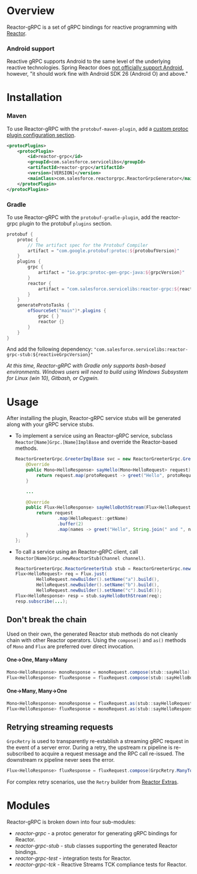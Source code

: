 Overview
========
Reactor-gRPC is a set of gRPC bindings for reactive programming with [Reactor](http://projectreactor.io/).

### Android support
Reactive gRPC supports Android to the same level of the underlying reactive technologies. Spring Reactor
does [not officially support Android](http://projectreactor.io/docs/core/release/reference/docs/index.html#prerequisites),
however, "it should work fine with Android SDK 26 (Android O) and above."

Installation
=====
### Maven
To use Reactor-gRPC with the `protobuf-maven-plugin`, add a [custom protoc plugin configuration section](https://www.xolstice.org/protobuf-maven-plugin/examples/protoc-plugin.html).
```xml
<protocPlugins>
    <protocPlugin>
        <id>reactor-grpc</id>
        <groupId>com.salesforce.servicelibs</groupId>
        <artifactId>reactor-grpc</artifactId>
        <version>[VERSION]</version>
        <mainClass>com.salesforce.reactorgrpc.ReactorGrpcGenerator</mainClass>
    </protocPlugin>
</protocPlugins>
```

### Gradle
To use Reactor-gRPC with the `protobuf-gradle-plugin`, add the reactor-grpc plugin to the protobuf `plugins` section.
```groovy
protobuf {
    protoc {
        // The artifact spec for the Protobuf Compiler
        artifact = "com.google.protobuf:protoc:${protobufVersion}"
    }
    plugins {
        grpc {
            artifact = "io.grpc:protoc-gen-grpc-java:${grpcVersion}"
        }
        reactor {
            artifact = "com.salesforce.servicelibs:reactor-grpc:${reactiveGrpcVersion}:jdk8@jar"
        }
    }
    generateProtoTasks {
        ofSourceSet("main")*.plugins {
            grpc { }
            reactor {}
        }
    }
}
```
And add the following dependency: `"com.salesforce.servicelibs:reactor-grpc-stub:${reactiveGrpcVersion}"`

*At this time, Reactor-gRPC with Gradle only supports bash-based environments. Windows users will need to build using Windows Subsystem for Linux (win 10), Gitbash, or Cygwin.*

Usage
=====
After installing the plugin, Reactor-gRPC service stubs will be generated along with your gRPC service stubs.

* To implement a service using an Reactor-gRPC service, subclass `Reactor[Name]Grpc.[Name]ImplBase` and override the Reactor-based
  methods.

  ```java
  ReactorGreeterGrpc.GreeterImplBase svc = new ReactorGreeterGrpc.GreeterImplBase() {
      @Override
      public Mono<HelloResponse> sayHello(Mono<HelloRequest> request) {
          return request.map(protoRequest -> greet("Hello", protoRequest));
      }

      ...

      @Override
      public Flux<HelloResponse> sayHelloBothStream(Flux<HelloRequest> request) {
          return request
                  .map(HelloRequest::getName)
                  .buffer(2)
                  .map(names -> greet("Hello", String.join(" and ", names)));
      }
  };
  ```
* To call a service using an Reactor-gRPC client, call `Reactor[Name]Grpc.newReactorStub(Channel channel)`.

  ```java
  ReactorGreeterGrpc.ReactorGreeterStub stub = ReactorGreeterGrpc.newReactorStub(channel);
  Flux<HelloRequest> req = Flux.just(
          HelloRequest.newBuilder().setName("a").build(),
          HelloRequest.newBuilder().setName("b").build(),
          HelloRequest.newBuilder().setName("c").build());
  Flux<HelloResponse> resp = stub.sayHelloBothStream(req);
  resp.subscribe(...);
  ```

## Don't break the chain
Used on their own, the generated Reactor stub methods do not cleanly chain with other Reactor operators.
Using the `compose()` and `as()` methods of `Mono` and `Flux` are preferred over direct invocation.

#### One→One, Many→Many
```java
Mono<HelloResponse> monoResponse = monoRequest.compose(stub::sayHello);
Flux<HelloResponse> fluxResponse = fluxRequest.compose(stub::sayHelloBothStream);
```

#### One→Many, Many→One
```java
Mono<HelloResponse> monoResponse = fluxRequest.as(stub::sayHelloRequestStream);
Flux<HelloResponse> fluxResponse = monoRequest.as(stub::sayHelloResponseStream);
```

## Retrying streaming requests
`GrpcRetry` is used to transparently re-establish a streaming gRPC request in the event of a server error. During a
retry, the upstream rx pipeline is re-subscribed to acquire a request message and the RPC call re-issued. The downstream
rx pipeline never sees the error.

```java
Flux<HelloResponse> fluxResponse = fluxRequest.compose(GrpcRetry.ManyToMany.retry(stub::sayHelloBothStream));
```

For complex retry scenarios, use the `Retry` builder from <a href="https://github.com/reactor/reactor-addons/blob/master/reactor-extra/src/main/java/reactor/retry/Retry.java">Reactor Extras</a>.

Modules
=======

Reactor-gRPC is broken down into four sub-modules:

* _reactor-grpc_ - a protoc generator for generating gRPC bindings for Reactor.
* _reactor-grpc-stub_ - stub classes supporting the generated Reactor bindings.
* _reactor-grpc-test_ - integration tests for Reactor.
* _reactor-grpc-tck_ - Reactive Streams TCK compliance tests for Reactor.
